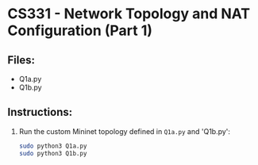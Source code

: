 # CS331 - Network Topology and NAT Configuration (Part 1)

## Files:
- Q1a.py
- Q1b.py

## Instructions:

1. Run the custom Mininet topology defined in `Q1a.py` and 'Q1b.py':
   ```bash
   sudo python3 Q1a.py
   sudo python3 Q1b.py

